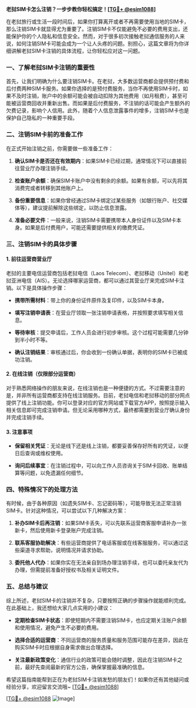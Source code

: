 **老挝SIM卡怎么注销？一步步教你轻松搞定！[[TG💪+ @esim1088](https://t.me/s/esim1088)]**

在老挝旅行或生活一段时间后，如果你打算离开或者不再需要使用当地的SIM卡，那么注销SIM卡就显得尤为重要了。注销SIM卡不仅能避免不必要的费用支出，还能保护你的个人隐私和信息安全。然而，对于很多初次接触老挝通信服务的人来说，如何注销SIM卡可能会成为一个让人头疼的问题。别担心，这篇文章将为你详细讲解老挝SIM卡注销的具体流程，让你轻松应对这一问题。

### 一、了解老挝SIM卡注销的重要性

首先，让我们明确为什么要注销SIM卡。在老挝，大多数运营商都会提供预付费和后付费两种SIM卡服务。如果你选择的是预付费服务，当你不再使用SIM卡时，如果不及时注销，账户中的余额可能会被自动扣除为其他费用（如月租费），甚至可能被运营商回收并重新出售。而如果是后付费服务，不注销的话可能会产生额外的欠费记录，影响个人信用。此外，随着个人信息泄露事件的增多，注销SIM卡也是保护自己隐私的一种重要手段。

### 二、注销SIM卡前的准备工作

在正式开始注销之前，你需要做一些准备工作：

1. **确认SIM卡是否还在有效期内**：如果SIM卡已经过期，通常情况下可以直接前往营业厅办理注销手续。
   
2. **检查账户余额**：确保SIM卡账户中没有剩余的余额。如果有余额，可以先将其消费完或者转移到其他账户上。

3. **备份重要信息**：如果你曾经通过SIM卡绑定过某些服务（如银行账户、社交媒体等），建议提前解除这些绑定，以防止信息泄露。

4. **准备必要文件**：一般来说，注销SIM卡需要携带本人身份证件以及SIM卡本身。如果是后付费用户，可能还需要提供相关的缴费凭证。

### 三、注销SIM卡的具体步骤

#### 1. 前往运营商营业厅

老挝的主要电信运营商包括老挝电信（Laos Telecom）、老挝移动（Unitel）和老挝亚洲电信（AIS）。无论选择哪家运营商，都可以通过其营业厅来完成SIM卡注销。以下是具体操作步骤：

- **携带所需材料**：带上你的身份证件原件及复印件，以及SIM卡本身。
  
- **填写注销申请表**：在营业厅领取一张注销申请表格，并按照要求填写相关信息。

- **等待审核**：提交申请后，工作人员会进行初步审核。这个过程可能需要几分钟到半小时不等。

- **确认注销结果**：审核通过后，你会收到一份确认单据，表明你的SIM卡已被成功注销。

#### 2. 在线注销（仅限部分运营商）

对于熟悉网络操作的朋友来说，在线注销也是一种便捷的方式。不过需要注意的是，并非所有运营商都支持在线注销服务。目前，老挝电信和老挝移动的部分网点提供了线上注销功能。你可以登录对应的官方网站或下载官方APP，按照提示输入相关信息即可完成注销申请。但无论采用哪种方式，最终都需要到营业厅确认身份并完成注销手续。

#### 3. 注意事项

- **保留相关凭证**：无论是线下还是线上注销，都要妥善保存好所有的凭证，以便日后查询或维权使用。

- **询问后续事宜**：在注销过程中，可以向工作人员咨询关于SIM卡回收、账单结算等问题，以免遗漏任何细节。

### 四、特殊情况下的处理方法

有时候，由于各种原因（如遗失SIM卡、忘记密码等），可能导致无法正常注销SIM卡。针对这种情况，可以尝试以下几种解决方案：

1. **补办SIM卡后再注销**：如果SIM卡丢失，可以先联系运营商客服申请补办一张新卡，然后使用新卡登录账户完成注销。

2. **联系客服协助解决**：有些运营商提供了电话客服或在线客服服务，可以通过这些渠道寻求帮助，说明情况并请求协助。

3. **委托他人代办**：如果你实在无法亲自到场办理注销手续，也可以委托亲友代为办理，但需提前准备好授权书及相关证明文件。

### 五、总结与建议

综上所述，老挝SIM卡的注销并不复杂，只要按照正确的步骤操作就能顺利完成。在此基础上，我还想给大家几点实用的小建议：

- **定期检查SIM卡状态**：即使短期内不需要注销SIM卡，也应定期关注账户余额和使用情况，避免产生不必要的费用。

- **选择合适的运营商**：不同运营商的服务质量和服务范围可能存在差异，因此在购买SIM卡时应根据自身需求做出合理选择。

- **关注最新政策变化**：通信行业的政策可能会随时调整，因此在注销SIM卡之前，最好先查阅最新的官方公告，确保掌握最准确的信息。

希望这篇指南能帮到正在为老挝SIM卡注销发愁的朋友们！如果你还有其他疑问或经验分享，欢迎留言交流哦~ [[TG💪+ @esim1088](https://t.me/s/esim1088)] 

[[TG💪+ @esim1088](https://t.me/s/esim1088) ![Image](https://i.postimg.cc/4NQfJmqS/Snipaste-2025-05-13-00-14-12.png)]